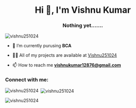 <h1 align="center">Hi 👋, I'm Vishnu Kumar</h1>
<h3 align="center">Nothing yet.......</h3>

<p align="left"> <img src="https://komarev.com/ghpvc/?username=vishnu251024&label=Profile%20views&color=0e75b6&style=flat" alt="vishnu251024" /> </p>

- 🔭 I’m currently purusing **BCA**

- 👨‍💻 All of my projects are available at [Vishnu251024](Vishnu251024)

- 📫 How to reach me **vishnukumar12876@gmail.com**

<h3 align="left">Connect with me:</h3>
<p align="left">
</p>

<p><img align="left" src="https://github-readme-stats.vercel.app/api/top-langs?username=vishnu251024&show_icons=true&locale=en&layout=compact" alt="vishnu251024" /></p>

<p>&nbsp;<img align="center" src="https://github-readme-stats.vercel.app/api?username=vishnu251024&show_icons=true&locale=en" alt="vishnu251024" /></p>

<p><img align="center" src="https://github-readme-streak-stats.herokuapp.com/?user=vishnu251024&" alt="vishnu251024" /></p>
